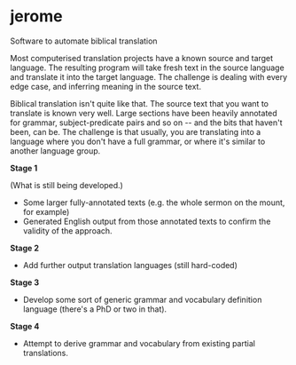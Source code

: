 # jerome
Software to automate biblical translation

Most computerised translation projects have a known source and target language. The resulting program will take fresh text in the source language and translate it into the target language. The challenge is dealing with every edge case, and inferring meaning in the source text.

Biblical translation isn't quite like that. The source text that you want to translate is known very well. Large sections have been heavily annotated for grammar, subject-predicate pairs and so on -- and the bits that haven't been, can be. The challenge is that usually, you are translating into a language where you don't have a full grammar, or where it's similar to another language group.

**Stage 1**

(What is still being developed.)

- Some larger fully-annotated texts (e.g. the whole sermon on the mount, for example)
- Generated English output from those annotated texts to confirm the validity of the approach.


**Stage 2**

- Add further output translation languages (still hard-coded)


**Stage 3**

- Develop some sort of generic grammar and vocabulary definition language (there's a PhD or two in that).


**Stage 4**

- Attempt to derive grammar and vocabulary from existing partial translations.
